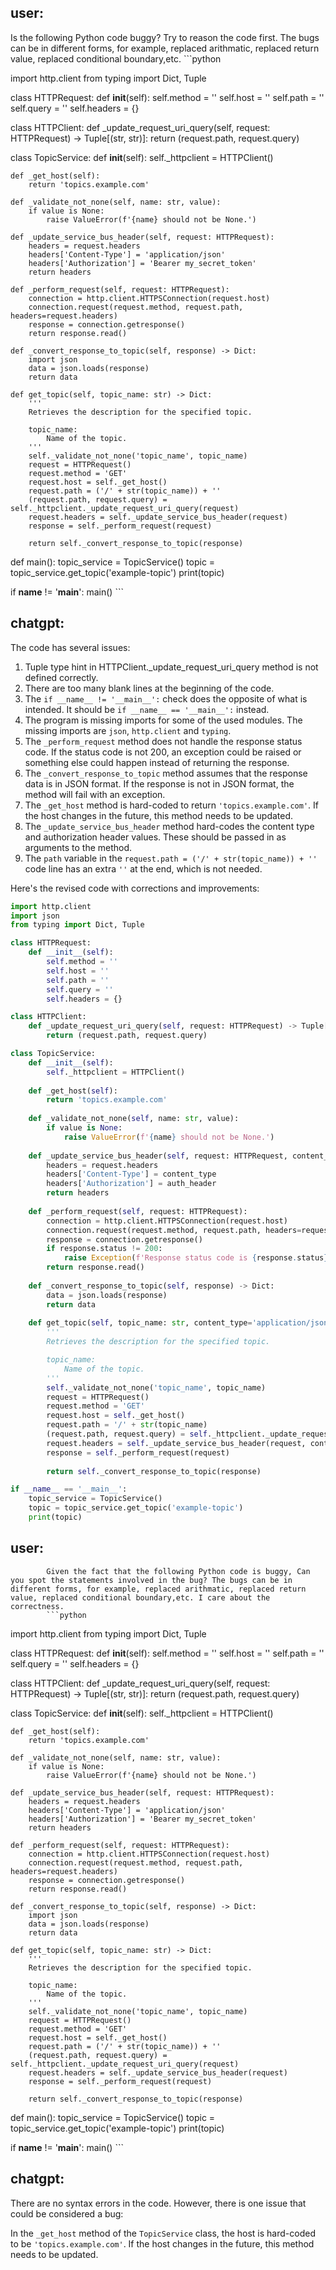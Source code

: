 

## user: 

Is the following Python code buggy? Try to reason the code first. The bugs can be in different forms, for example, replaced arithmatic, replaced return value, replaced conditional boundary,etc.
            ```python
            

















import http.client
from typing import Dict, Tuple

class HTTPRequest:
    def __init__(self):
        self.method = ''
        self.host = ''
        self.path = ''
        self.query = ''
        self.headers = {}

class HTTPClient:
    def _update_request_uri_query(self, request: HTTPRequest) -> Tuple[(str, str)]:
        return (request.path, request.query)

class TopicService:
    def __init__(self):
        self._httpclient = HTTPClient()
    
    def _get_host(self):
        return 'topics.example.com'
    
    def _validate_not_none(self, name: str, value):
        if value is None:
            raise ValueError(f'{name} should not be None.')
    
    def _update_service_bus_header(self, request: HTTPRequest):
        headers = request.headers
        headers['Content-Type'] = 'application/json'
        headers['Authorization'] = 'Bearer my_secret_token'
        return headers
    
    def _perform_request(self, request: HTTPRequest):
        connection = http.client.HTTPSConnection(request.host)
        connection.request(request.method, request.path, headers=request.headers)
        response = connection.getresponse()
        return response.read()
    
    def _convert_response_to_topic(self, response) -> Dict:
        import json
        data = json.loads(response)
        return data
    
    def get_topic(self, topic_name: str) -> Dict:
        '''
        Retrieves the description for the specified topic.

        topic_name:
            Name of the topic.
        '''
        self._validate_not_none('topic_name', topic_name)
        request = HTTPRequest()
        request.method = 'GET'
        request.host = self._get_host()
        request.path = ('/' + str(topic_name)) + ''
        (request.path, request.query) = self._httpclient._update_request_uri_query(request)
        request.headers = self._update_service_bus_header(request)
        response = self._perform_request(request)
        
        return self._convert_response_to_topic(response)

def main():
    topic_service = TopicService()
    topic = topic_service.get_topic('example-topic')
    print(topic)

if __name__ != '__main__':
    main()
            ```
            

## chatgpt: 

The code has several issues:

1. Tuple type hint in HTTPClient._update_request_uri_query method is not defined correctly.
2. There are too many blank lines at the beginning of the code.
3. The `if __name__ != '__main__':` check does the opposite of what is intended. It should be `if __name__ == '__main__':` instead.
4. The program is missing imports for some of the used modules. The missing imports are `json`, `http.client` and `typing`.
5. The `_perform_request` method does not handle the response status code. If the status code is not 200, an exception could be raised or something else could happen instead of returning the response.
6. The `_convert_response_to_topic` method assumes that the response data is in JSON format. If the response is not in JSON format, the method will fail with an exception.
7. The `_get_host` method is hard-coded to return `'topics.example.com'`. If the host changes in the future, this method needs to be updated.
8. The `_update_service_bus_header` method hard-codes the content type and authorization header values. These should be passed in as arguments to the method.
9. The `path` variable in the `request.path = ('/' + str(topic_name)) + ''` code line has an extra `''` at the end, which is not needed.
 
Here's the revised code with corrections and improvements:

```python
import http.client
import json
from typing import Dict, Tuple

class HTTPRequest:
    def __init__(self):
        self.method = ''
        self.host = ''
        self.path = ''
        self.query = ''
        self.headers = {}

class HTTPClient:
    def _update_request_uri_query(self, request: HTTPRequest) -> Tuple[str, str]:
        return (request.path, request.query)

class TopicService:
    def __init__(self):
        self._httpclient = HTTPClient()
    
    def _get_host(self):
        return 'topics.example.com'
    
    def _validate_not_none(self, name: str, value):
        if value is None:
            raise ValueError(f'{name} should not be None.')
    
    def _update_service_bus_header(self, request: HTTPRequest, content_type: str, auth_header: str):
        headers = request.headers
        headers['Content-Type'] = content_type
        headers['Authorization'] = auth_header
        return headers
    
    def _perform_request(self, request: HTTPRequest):
        connection = http.client.HTTPSConnection(request.host)
        connection.request(request.method, request.path, headers=request.headers)
        response = connection.getresponse()
        if response.status != 200:
            raise Exception(f'Response status code is {response.status}.')
        return response.read()
    
    def _convert_response_to_topic(self, response) -> Dict:
        data = json.loads(response)
        return data
    
    def get_topic(self, topic_name: str, content_type='application/json', auth_header='Bearer my_secret_token') -> Dict:
        '''
        Retrieves the description for the specified topic.

        topic_name:
            Name of the topic.
        '''
        self._validate_not_none('topic_name', topic_name)
        request = HTTPRequest()
        request.method = 'GET'
        request.host = self._get_host()
        request.path = '/' + str(topic_name)
        (request.path, request.query) = self._httpclient._update_request_uri_query(request)
        request.headers = self._update_service_bus_header(request, content_type, auth_header)
        response = self._perform_request(request)
        
        return self._convert_response_to_topic(response)

if __name__ == '__main__':
    topic_service = TopicService()
    topic = topic_service.get_topic('example-topic')
    print(topic)
```

## user: 


            Given the fact that the following Python code is buggy, Can you spot the statements involved in the bug? The bugs can be in different forms, for example, replaced arithmatic, replaced return value, replaced conditional boundary,etc. I care about the correctness.
            ```python
            

















import http.client
from typing import Dict, Tuple

class HTTPRequest:
    def __init__(self):
        self.method = ''
        self.host = ''
        self.path = ''
        self.query = ''
        self.headers = {}

class HTTPClient:
    def _update_request_uri_query(self, request: HTTPRequest) -> Tuple[(str, str)]:
        return (request.path, request.query)

class TopicService:
    def __init__(self):
        self._httpclient = HTTPClient()
    
    def _get_host(self):
        return 'topics.example.com'
    
    def _validate_not_none(self, name: str, value):
        if value is None:
            raise ValueError(f'{name} should not be None.')
    
    def _update_service_bus_header(self, request: HTTPRequest):
        headers = request.headers
        headers['Content-Type'] = 'application/json'
        headers['Authorization'] = 'Bearer my_secret_token'
        return headers
    
    def _perform_request(self, request: HTTPRequest):
        connection = http.client.HTTPSConnection(request.host)
        connection.request(request.method, request.path, headers=request.headers)
        response = connection.getresponse()
        return response.read()
    
    def _convert_response_to_topic(self, response) -> Dict:
        import json
        data = json.loads(response)
        return data
    
    def get_topic(self, topic_name: str) -> Dict:
        '''
        Retrieves the description for the specified topic.

        topic_name:
            Name of the topic.
        '''
        self._validate_not_none('topic_name', topic_name)
        request = HTTPRequest()
        request.method = 'GET'
        request.host = self._get_host()
        request.path = ('/' + str(topic_name)) + ''
        (request.path, request.query) = self._httpclient._update_request_uri_query(request)
        request.headers = self._update_service_bus_header(request)
        response = self._perform_request(request)
        
        return self._convert_response_to_topic(response)

def main():
    topic_service = TopicService()
    topic = topic_service.get_topic('example-topic')
    print(topic)

if __name__ != '__main__':
    main()
            ```
            

## chatgpt: 

There are no syntax errors in the code. However, there is one issue that could be considered a bug:

In the `_get_host` method of the `TopicService` class, the host is hard-coded to be `'topics.example.com'`. If the host changes in the future, this method needs to be updated.